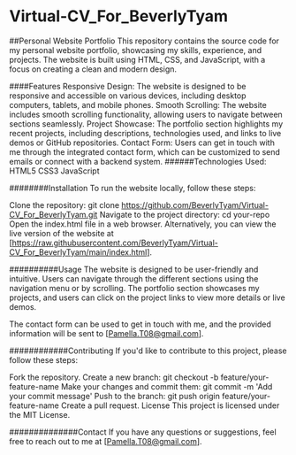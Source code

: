 # Virtual-CV_For_BeverlyTyam

##Personal Website Portfolio
This repository contains the source code for my personal website portfolio, showcasing my skills, experience, and projects. The website is built using HTML, CSS, and JavaScript, with a focus on creating a clean and modern design.

####Features
Responsive Design: The website is designed to be responsive and accessible on various devices, including desktop computers, tablets, and mobile phones.
Smooth Scrolling: The website includes smooth scrolling functionality, allowing users to navigate between sections seamlessly.
Project Showcase: The portfolio section highlights my recent projects, including descriptions, technologies used, and links to live demos or GitHub repositories.
Contact Form: Users can get in touch with me through the integrated contact form, which can be customized to send emails or connect with a backend system.
######Technologies Used:
HTML5
CSS3
JavaScript

########Installation
To run the website locally, follow these steps:

Clone the repository: git clone https://github.com/BeverlyTyam/Virtual-CV_For_BeverlyTyam.git
Navigate to the project directory: cd your-repo
Open the index.html file in a web browser.
Alternatively, you can view the live version of the website at [https://raw.githubusercontent.com/BeverlyTyam/Virtual-CV_For_BeverlyTyam/main/index.html].

##########Usage
The website is designed to be user-friendly and intuitive. Users can navigate through the different sections using the navigation menu or by scrolling. The portfolio section showcases my projects, and users can click on the project links to view more details or live demos.

The contact form can be used to get in touch with me, and the provided information will be sent to [Pamella.T08@gmail.com].

############Contributing
If you'd like to contribute to this project, please follow these steps:

Fork the repository.
Create a new branch: git checkout -b feature/your-feature-name
Make your changes and commit them: git commit -m 'Add your commit message'
Push to the branch: git push origin feature/your-feature-name
Create a pull request.
License
This project is licensed under the MIT License.

##############Contact
If you have any questions or suggestions, feel free to reach out to me at [Pamella.T08@gmail.com].

